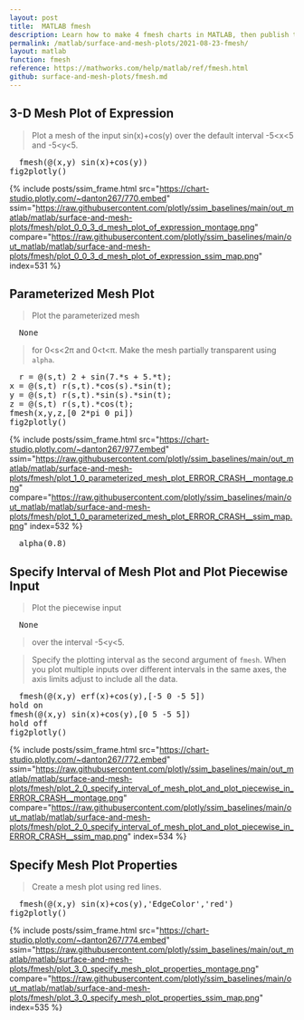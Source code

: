 ```yaml
---
layout: post
title:  MATLAB fmesh
description: Learn how to make 4 fmesh charts in MATLAB, then publish them to the Web with Plotly.
permalink: /matlab/surface-and-mesh-plots/2021-08-23-fmesh/
layout: matlab
function: fmesh
reference: https://mathworks.com/help/matlab/ref/fmesh.html
github: surface-and-mesh-plots/fmesh.md
---
```


## 3-D Mesh Plot of Expression

> Plot a mesh of the input sin(x)+cos(y) over the default interval -5<x<5 and -5<y<5.

<pre class="mcode">
  fmesh(@(x,y) sin(x)+cos(y))
fig2plotly()
</pre>

{% include posts/ssim_frame.html 
  src="https://chart-studio.plotly.com/~danton267/770.embed" 
  ssim="https://raw.githubusercontent.com/plotly/ssim_baselines/main/out_matlab/matlab/surface-and-mesh-plots/fmesh/plot_0_0_3_d_mesh_plot_of_expression_montage.png" 
  compare="https://raw.githubusercontent.com/plotly/ssim_baselines/main/out_matlab/matlab/surface-and-mesh-plots/fmesh/plot_0_0_3_d_mesh_plot_of_expression_ssim_map.png" 
  index=531
%}



<!--------------------- EXAMPLE BREAK ------------------------->

## Parameterized Mesh Plot

> Plot the parameterized mesh

> 

<pre class="mcode">
  None
</pre>

> 

> for 0<s<2π and 0<t<π. Make the mesh partially transparent using `alpha`.

<pre class="mcode">
  r = @(s,t) 2 + sin(7.*s + 5.*t);
x = @(s,t) r(s,t).*cos(s).*sin(t);
y = @(s,t) r(s,t).*sin(s).*sin(t);
z = @(s,t) r(s,t).*cos(t);
fmesh(x,y,z,[0 2*pi 0 pi])
fig2plotly()
</pre>

{% include posts/ssim_frame.html 
  src="https://chart-studio.plotly.com/~danton267/977.embed" 
  ssim="https://raw.githubusercontent.com/plotly/ssim_baselines/main/out_matlab/matlab/surface-and-mesh-plots/fmesh/plot_1_0_parameterized_mesh_plot_ERROR_CRASH__montage.png" 
  compare="https://raw.githubusercontent.com/plotly/ssim_baselines/main/out_matlab/matlab/surface-and-mesh-plots/fmesh/plot_1_0_parameterized_mesh_plot_ERROR_CRASH__ssim_map.png" 
  index=532
%}

<pre class="mcode">
  alpha(0.8)
</pre>



<!--------------------- EXAMPLE BREAK ------------------------->

## Specify Interval of Mesh Plot and Plot Piecewise Input

> Plot the piecewise input

> 

<pre class="mcode">
  None
</pre>

> 

> over the interval -5<y<5. 

> Specify the plotting interval as the second argument of `fmesh`. When you plot multiple inputs over different intervals in the same axes, the axis limits adjust to include all the data. 

<pre class="mcode">
  fmesh(@(x,y) erf(x)+cos(y),[-5 0 -5 5])
hold on
fmesh(@(x,y) sin(x)+cos(y),[0 5 -5 5])
hold off
fig2plotly()
</pre>

{% include posts/ssim_frame.html 
  src="https://chart-studio.plotly.com/~danton267/772.embed" 
  ssim="https://raw.githubusercontent.com/plotly/ssim_baselines/main/out_matlab/matlab/surface-and-mesh-plots/fmesh/plot_2_0_specify_interval_of_mesh_plot_and_plot_piecewise_in_ERROR_CRASH__montage.png" 
  compare="https://raw.githubusercontent.com/plotly/ssim_baselines/main/out_matlab/matlab/surface-and-mesh-plots/fmesh/plot_2_0_specify_interval_of_mesh_plot_and_plot_piecewise_in_ERROR_CRASH__ssim_map.png" 
  index=534
%}



<!--------------------- EXAMPLE BREAK ------------------------->

## Specify Mesh Plot Properties

> Create a mesh plot using red lines.

<pre class="mcode">
  fmesh(@(x,y) sin(x)+cos(y),'EdgeColor','red')
fig2plotly()
</pre>

{% include posts/ssim_frame.html 
  src="https://chart-studio.plotly.com/~danton267/774.embed" 
  ssim="https://raw.githubusercontent.com/plotly/ssim_baselines/main/out_matlab/matlab/surface-and-mesh-plots/fmesh/plot_3_0_specify_mesh_plot_properties_montage.png" 
  compare="https://raw.githubusercontent.com/plotly/ssim_baselines/main/out_matlab/matlab/surface-and-mesh-plots/fmesh/plot_3_0_specify_mesh_plot_properties_ssim_map.png" 
  index=535
%}



<!--------------------- EXAMPLE BREAK ------------------------->

